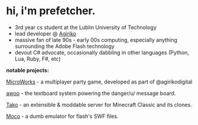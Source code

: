 # hi, i'm prefetcher.
* 3rd year cs student at the Lublin University of Technology
* lead developer @ [Agiriko](https://agiriko.digital)
* massive fan of late 90s - early 00s computing, especially anything surrounding the Adobe Flash technology
* devout C# advocate, occasionally dabbling in other languages (Python, Lua, Ruby, F#, etc)

**notable projects:**

[MicroWorks](https://store.steampowered.com/app/1233410/MicroWorks/) - a multiplayer party game, developed as part of @agirikodigital

[awoo](https://github.com/dangeru/awoo) - the textboard system powering the danger/u/ message board.

[Tako](https://github.com/naomiEve/Tako) - an extensible & moddable server for Minecraft Classic and its clones.

[Moco](https://github.com/naomiEve/Moco) - a dumb emulator for flash's SWF files.
